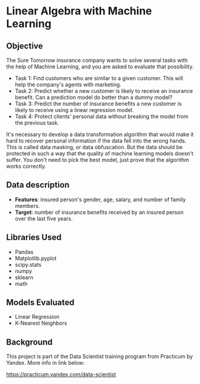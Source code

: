 # Linear Algebra with Machine Learning


## Objective
The Sure Tomorrow insurance company wants to solve several tasks with the help of Machine Learning, and you are asked to evaluate that possibility.
- Task 1: Find customers who are similar to a given customer. This will help the company's agents with marketing.
- Task 2: Predict whether a new customer is likely to receive an insurance benefit. Can a prediction model do better than a dummy model?
- Task 3: Predict the number of insurance benefits a new customer is likely to receive using a linear regression model.
- Task 4: Protect clients' personal data without breaking the model from the previous task.

It's necessary to develop a data transformation algorithm that would make it hard to recover personal information if the data fell into the wrong hands. This is called data masking, or data obfuscation. But the data should be protected in such a way that the quality of machine learning models doesn't suffer. You don't need to pick the best model, just prove that the algorithm works correctly.

## Data description
- **Features**: insured person's gender, age, salary, and number of family members.
- **Target**: number of insurance benefits received by an insured person over the last five years.

##  Libraries Used
 * Pandas
 * Matplotlib.pyplot
 * scipy.stats
 * numpy
 * sklearn
 * math

##  Models Evaluated
- Linear Regression
- K-Nearest Neighbors

## Background

This project is part of the Data Scientist training program from Practicum by Yandex. More info in link below:

https://practicum.yandex.com/data-scientist
